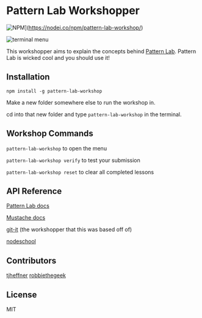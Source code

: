 # Pattern Lab Workshopper
![NPM](https://nodei.co/npm/pattern-lab-workshop.png?downloads=true)](https://nodei.co/npm/pattern-lab-workshop/)

![terminal menu](https://github.com/phase2/pattern-lab-workshop/blob/master/assets/terminal-menu.png)

This workshopper aims to explain the concepts behind [Pattern Lab](http://patternlab.io/docs/index.html).
Pattern Lab is wicked cool and you should use it!

## Installation
`npm install -g pattern-lab-workshop`

Make a new folder somewhere else to run the workshop in.

cd into that new folder and type `pattern-lab-workshop` in the terminal.

## Workshop Commands

`pattern-lab-workshop` to open the menu

`pattern-lab-workshop verify` to test your submission

`pattern-lab-workshop reset` to clear all completed lessons

## API Reference
[Pattern Lab docs](http://patternlab.io/docs/index.html)

[Mustache docs](http://mustache.github.io/mustache.5.html)

[git-it](https://github.com/jlord/git-it) (the workshopper that this was based off of)

[nodeschool](https://nodeschool.io)

## Contributors

[tjheffner](http://github.com/tjheffner)
[robbiethegeek](http://github.com/robbiethegeek)

## License

MIT
